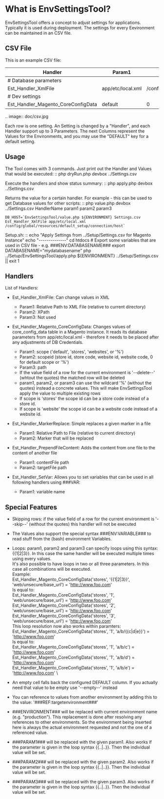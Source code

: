 What is EnvSettingsTool?
========================

EnvSettingsTool offers a concept to adjust settings for applications.
Typically it is used during deployment.
The settings for every Eevironment can be maintained in an CSV file.

CSV File
--------

This is an example CSV file:

| Handler                            | Param1            | Param2                                                 | Param3             | DEFAULT   | devbox | integration | staging | production |
| ---------------------------------- | ----------------- | ------------------------------------------------------ | ------------------ |---------- | ------ | ----------- | ------- | ---------- |
| # Database parameters              |                   |                                                        |                    |           |        |             |         |            |
| Est_Handler_XmlFile                | app/etc/local.xml | /config/global/resources/default_setup/connection/host |                    | localhost |        |             |         |            |
| # Dev settings                     |                   |                                                        |                    |           |        |             |         |            |
| Est_Handler_Magento_CoreConfigData | default           | 0                                                      | dev/debug/profiler | 0         | 1      |             |         |            |

.. image:: doc/csv.jpg

Each row is one setting. An Setting is changed by a "Handler", and each Handler support up to 3 Parameters.
The next Columns represent the Values for the Environments, and you may use the "DEFAULT" key for a default setting.


Usage
-----
The Tool comes with 3 commands.
Just print out the Handler and Values that would be executed:
::
	php dryRun.php devbox ../Settings.csv

Execute the handlers and show status summary:
::
	php apply.php devbox ../Settings.csv

Returns the value for a certain handler. For example - this can be used to get Database values for other scripts:
::
	php value.php devbox ../Settings.csv HandlerName param1 param2 param3

	DB_HOST=`EnvSettingsTool/value.php ${ENVIRONMENT} Settings.csv Est_Handler_XmlFile app/etc/local.xml /config/global/resources/default_setup/connection/host`


Setup.sh:
::
	echo "Apply Settings from ../Setup/Settings.csv for Magento Instance"
	echo "--------------"
	cd htdocs
	# Export some variables that are used in CSV file - e.g. ###ENV:DATABASENAME###
	export DATABASENAME="mydatabasename"
	php ../Setup/EnvSettingsTool/apply.php ${ENVIRONMENT} ../Setup/Settings.csv || exit 1

Handlers
-----------------
List of Handlers:

* 	Est_Handler_XmlFile: Can change values in XML

	*	Param1: Relative Path to XML File (relative to current directory)
	*	Param2: XPath
	*	Param3: Not used

* 	Est_Handler_Magento_CoreConfigData: Changes values of core_config_data table in a  Magento instance.
	It reads its database parameters from app/etc/local.xml - therefore it needs to be placed after any adjustments of DB Credentials.

	*	Param1: scope ('default', 'stores', 'websites', or '%')
	*	Param2: scopeid (store id, store code, website id, website code, 0 for default scope or '%')
	*	Param3: path
	* 	If the value field of a row for the current environment is '--delete--' (whtout the quotes) the matched row will be deleted
	* 	param1, param2, or param3 can use the wildcard '%' (without the quotes) instead a concrete values. This will make EnvSettingsTool apply the value to multiple existing rows
	* 	If scope is 'stores' the scope id can be a store code instead of a store id.
	* 	If scope is 'website' the scope id can be a website code instead of a website id.

*	Est_Handler_MarkerReplace: Simple replaces a given marker in a file
	*	Param1: Relative Path to File (relative to current directory)
	*	Param2: Marker that will be replaced

*	Est_Handler_PrependFileContent: Adds the content from one file to the content of another file
	*	Param1: contentFile path
	*	Param2: targetFile path

*   Est_Handler_SetVar: Allows you to set variables that can be used in all following handlers using ###VAR:<variableName>
    * Param1: variable name

Special Features
-----------------
* Skipping rows: if the value field of a row for the current environment is '--skip--' (without the quotes) this handler will not be executed
* The Values also support the special syntax ###ENV:VARIABLE### to read stuff from the (bash) environment Variables.
* Loops: param1, param2 and param3 can specify loops using this syntax: {{1|2|3}}. In this case the same handler will be executed multiple times using every values. \
	It's also possible to have loops in two or all three parameters. In this case all combinations will be executed. \
	Example: \
		Est_Handler_Magento_CoreConfigData('stores', '{{1|2|3}}', 'web/unsecure/base_url') = 'http://www.foo.com' \
	Is equal to: \
		Est_Handler_Magento_CoreConfigData('stores', '1', 'web/unsecure/base_url') = 'http://www.foo.com' \
		Est_Handler_Magento_CoreConfigData('stores', '2', 'web/unsecure/base_url') = 'http://www.foo.com' \
		Est_Handler_Magento_CoreConfigData('stores', '3', 'web/unsecure/base_url') = 'http://www.foo.com' \
	This loop resolution now also works within paramters:
		Est_Handler_Magento_CoreConfigData('stores', '1', 'a/b/{{c|d|e}}') = 'http://www.foo.com' \
    Is equal to: \
		Est_Handler_Magento_CoreConfigData('stores', '1', 'a/b/c') = 'http://www.foo.com' \
		Est_Handler_Magento_CoreConfigData('stores', '1', 'a/b/d') = 'http://www.foo.com' \
		Est_Handler_Magento_CoreConfigData('stores', '1', 'a/b/e') = 'http://www.foo.com' \

* An empty cell falls back the configured DEFAULT column. If you actually need that value to be empty use '--empty--' instead
* You can reference to values from another environment by adding this to the value: '###REF:targetenvironment###'
* ###ENVIRONMENT### will be replaced with current environment name (e.g. "production"). This replacement is done after resolving any references to other environments. So the environment being inserted here is always the actual environment requested and not the one of a referenced value.
* ###PARAM1### will be replaced with the given param1. Also works if the parameter is given in the loop syntax {{..|..}}. Then the individual value will be set.
* ###PARAM2### will be replaced with the given param2. Also works if the parameter is given in the loop syntax {{..|..}}. Then the individual value will be set.
* ###PARAM3### will be replaced with the given param3. Also works if the parameter is given in the loop syntax {{..|..}}. Then the individual value will be set.

